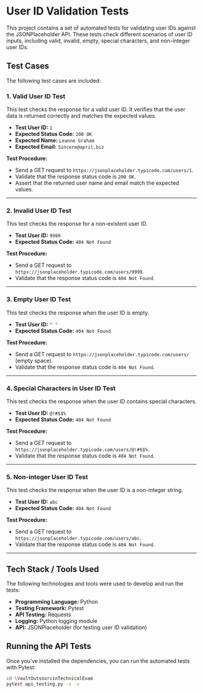 # User ID Validation Tests

This project contains a set of automated tests for validating user IDs against the JSONPlaceholder API. These tests
check different scenarios of user ID inputs, including valid, invalid, empty, special characters, and non-integer user
IDs.

## Test Cases

The following test cases are included:

### 1. Valid User ID Test

This test checks the response for a valid user ID. It verifies that the user data is returned correctly and matches the
expected values.

- **Test User ID:** `1`
- **Expected Status Code:** `200 OK`
- **Expected Name:** `Leanne Graham`
- **Expected Email:** `Sincere@april.biz`

**Test Procedure:**

- Send a GET request to `https://jsonplaceholder.typicode.com/users/1`.
- Validate that the response status code is `200 OK`.
- Assert that the returned user name and email match the expected values.

---

### 2. Invalid User ID Test

This test checks the response for a non-existent user ID.

- **Test User ID:** `9999`
- **Expected Status Code:** `404 Not Found`

**Test Procedure:**

- Send a GET request to `https://jsonplaceholder.typicode.com/users/9999`.
- Validate that the response status code is `404 Not Found`.

---

### 3. Empty User ID Test

This test checks the response when the user ID is empty.

- **Test User ID:** `" "`
- **Expected Status Code:** `404 Not Found`

**Test Procedure:**

- Send a GET request to `https://jsonplaceholder.typicode.com/users/` (empty space).
- Validate that the response status code is `404 Not Found`.

---

### 4. Special Characters in User ID Test

This test checks the response when the user ID contains special characters.

- **Test User ID:** `@!#$$%`
- **Expected Status Code:** `404 Not Found`

**Test Procedure:**

- Send a GET request to `https://jsonplaceholder.typicode.com/users/@!#$$%`.
- Validate that the response status code is `404 Not Found`.

---

### 5. Non-integer User ID Test

This test checks the response when the user ID is a non-integer string.

- **Test User ID:** `abc`
- **Expected Status Code:** `404 Not Found`

**Test Procedure:**

- Send a GET request to `https://jsonplaceholder.typicode.com/users/abc`.
- Validate that the response status code is `404 Not Found`.

---

## Tech Stack / Tools Used

The following technologies and tools were used to develop and run the tests:

- **Programming Language:** Python
- **Testing Framework:** Pytest
- **API Testing:** Requests
- **Logging:** Python logging module
- **API:** JSONPlaceholder (for testing user ID validation)

## Running the API Tests

Once you’ve installed the dependencies, you can run the automated tests with Pytest:

```bash
cd \VaultOutsourcinTechnicalExam
pytest api_testing.py -s -v
